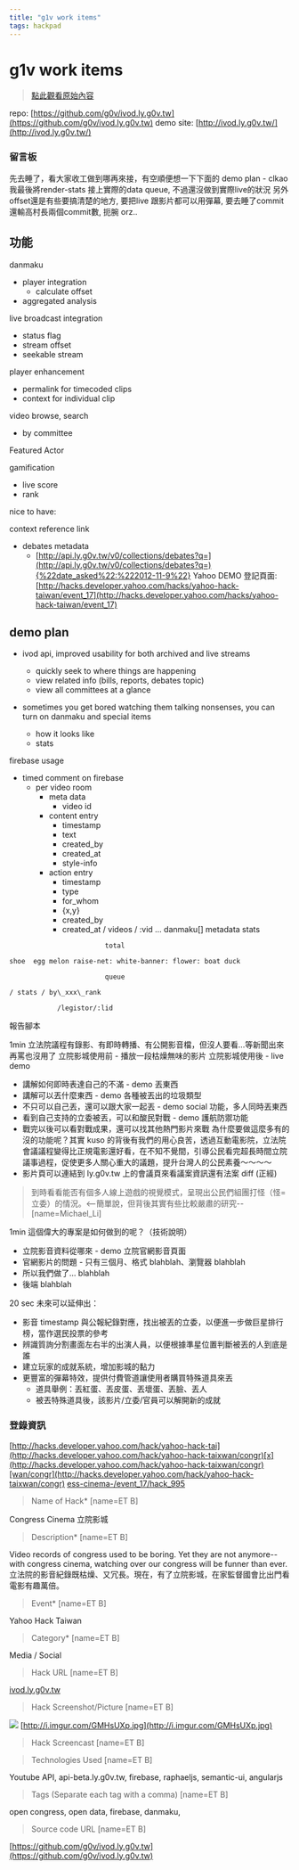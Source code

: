```yaml
---
title: "g1v work items"
tags: hackpad
---
```


# g1v work items

> [點此觀看原始內容](https://g0v.hackpad.tw/ewwARXN8iyi)


repo: [https://github.com/g0v/ivod.ly.g0v.tw](https://github.com/g0v/ivod.ly.g0v.tw)
demo site: [http://ivod.ly.g0v.tw/](http://ivod.ly.g0v.tw/)


### 留言板


先去睡了，看大家收工做到哪再來接，有空順便想一下下面的 demo plan - clkao
我最後將render-stats 接上實際的data queue, 不過還沒做到實際live的狀況
另外offset還是有些要搞清楚的地方, 要把live 跟影片都可以用彈幕, 要去睡了commit還輸高村長兩個commit數, 扼腕 orz..

## 功能

danmaku
- player integration
    - calculate offset
- aggregated analysis

live broadcast integration
- status flag
- stream offset
- seekable stream

player enhancement
- permalink for timecoded clips
- context for individual clip

video browse, search
- by committee

Featured Actor


gamification
- live score
- rank


nice to have:

context reference link
- debates metadata
    - [http://api.ly.g0v.tw/v0/collections/debates?q=](http://api.ly.g0v.tw/v0/collections/debates?q=){%22date_asked%22:%222012-11-9%22}
Yahoo DEMO 登記頁面:
[http://hacks.developer.yahoo.com/hacks/yahoo-hack-taiwan/event_17](http://hacks.developer.yahoo.com/hacks/yahoo-hack-taiwan/event_17)



## demo plan

- ivod api, improved usability for both archived and live streams
    - quickly seek to where things are happening
    - view related info (bills, reports, debates topic)
    - view all committees at a glance

- sometimes you get bored watching them talking nonsenses, you can turn on danmaku and special items
    - how it looks like
    - stats

firebase usage
- timed comment on firebase
    - per video room
        - meta data
            - video id
        - content entry
            - timestamp
            - text
            - created_by
            - created_at
            - style-info
        - action entry
            - timestamp
            - type
            - for_whom
            - {x,y}
            - created_by
            - created_at
        / videos / :vid ...
        danmaku\[\]
        metadata
        stats
```
                        total
```
    shoe  egg melon raise-net: white-banner: flower: boat duck
```
                        queue

```
    / stats / by\_xxx\_rank
```
            /legistor/:lid

```
報告腳本

1min
立法院議程有錄影、有即時轉播、有公開影音檔，但沒人要看…等新聞出來再罵也沒用了
立院影城使用前 \- 播放一段枯燥無味的影片
立院影城使用後 \- live demo
- 講解如何即時表達自己的不滿 \- demo 丟東西
- 講解可以丟什麼東西 \- demo 各種被丟出的垃圾類型
- 不只可以自己丟，還可以跟大家一起丟 \- demo social 功能，多人同時丟東西
- 看到自己支持的立委被丟，可以和酸民對戰 \- demo 護航防禦功能
- 戰完以後可以看對戰成果，還可以找其他熱門影片來戰
為什麼要做這麼多有的沒的功能呢？其實 kuso 的背後有我們的用心良苦，透過互動電影院，立法院會議議程變得比正規電影還好看，在不知不覺間，引導公民看完超長時間立院議事過程，促使更多人關心重大的議題，提升台灣人的公民素養～～～～
- 影片頁可以連結到 ly.g0v.tw 上的會議頁來看議案資訊還有法案 diff (正經)
> 到時看看能否有個多人線上遊戲的視覺模式，呈現出公民們組團打怪（怪=立委）的情況。<--簡單說，但背後其實有些比較嚴肅的研究--
> [name=Michael_Li]


1min
這個偉大的專案是如何做到的呢？（技術說明）
- 立院影音資料從哪來 \- demo 立院官網影音頁面
- 官網影片的問題 \- 只有三個月、格式 blahblah、瀏覽器 blahblah
- 所以我們做了… blahblah
- 後端 blahblah

20 sec
未來可以延伸出：
- 影音 timestamp 與公報紀錄對應，找出被丟的立委，以便進一步做巨星排行榜，當作選民投票的參考
- 辨識質詢分割畫面左右半的出演人員，以便根據準星位置判斷被丟的人到底是誰
- 建立玩家的成就系統，增加影城的黏力
- 更豐富的彈幕特效，提供付費管道讓使用者購買特殊道具來丟
    - 道具舉例：丟紅蛋、丟皮蛋、丟壞蛋、丟臉、丟人
    - 被丟特殊道具後，該影片/立委/官員可以解開新的成就


### 登錄資訊

[http://hacks.developer.yahoo.com/hack/yahoo-hack-tai](http://hacks.developer.yahoo.com/hack/yahoo-hack-taixwan/congr)[x](http://hacks.developer.yahoo.com/hack/yahoo-hack-taixwan/congr)[wan/congr](http://hacks.developer.yahoo.com/hack/yahoo-hack-taixwan/congr)
[ess-cinema-/event\_17/hack\_995](http://hacks.developer.yahoo.com/hack/yahoo-hack-taiwan/congress-cinema-/event_17/hack_995)

> Name of Hack*
> [name=ET B]

Congress Cinema 立院影城

> Description*
> [name=ET B]

Video records of congress used to be boring. Yet they are not anymore-- with congress cinema, watching over our congress will be funner than ever.
立法院的影音紀錄既枯燥、又冗長。現在，有了立院影城，在家監督國會比出門看電影有趣萬倍。

> Event*
> [name=ET B]

Yahoo Hack Taiwan

> Category*
> [name=ET B]

Media / Social

> Hack URL
> [name=ET B]

[ivod.ly.g0v.tw](https://github.com/g0v/ivod.ly.g0v.tw)

> Hack Screenshot/Picture
> [name=ET B]

![](https://g0vhackmd.blob.core.windows.net/g0v-hackmd-images/upload_11d714b674775ea0c5d0a869d7ea8f81)
[http://i.imgur.com/GMHsUXp.jpg](http://i.imgur.com/GMHsUXp.jpg)
> Hack Screencast
> [name=ET B]


> Technologies Used
> [name=ET B]

Youtube API, api-beta.ly.g0v.tw, firebase, raphaeljs, semantic-ui, angularjs

> Tags (Separate each tag with a comma)
> [name=ET B]

open congress, open data, firebase, danmaku,

> Source code URL
> [name=ET B]

[https://github.com/g0v/ivod.ly.g0v.tw](https://github.com/g0v/ivod.ly.g0v.tw)


